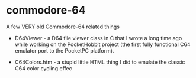 # commodore-64
A few VERY old Commodore-64 related things

* D64Viewer - a D64 file viewer class in C that I wrote a long time ago while working on the PocketHobbit project (the first fully functional C64 emulator port to the PocketPC platform).

* C64Colors.htm - a stupid little HTML thing I did to emulate the classic C64 color cycling effec
